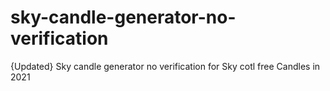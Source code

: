 # sky-candle-generator-no-verification
{Updated} Sky candle generator no verification for Sky cotl free Candles in 2021
